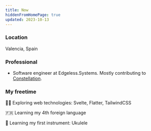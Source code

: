 ```yaml
---
title: Now
hiddenFromHomePage: true
updated: 2023-10-13
---
```


### Location

Valencia, Spain

### Professional

- Software engineer at Edgeless.Systems. Mostly contributing to [Constellation](https://github.com/edgelesssys/constellation).

### My freetime
🧑‍💻 Exploring web technologies: Svelte, Flatter, TailwindCSS

🇫🇷 Learning my 4th foreign language

🎸 Learning my first instrument: Ukulele
